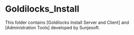 # Goldilocks_Install

This folder contains [Goldilocks Install Server and Client] and [Administration Tools] developed by Sunjesoft.
